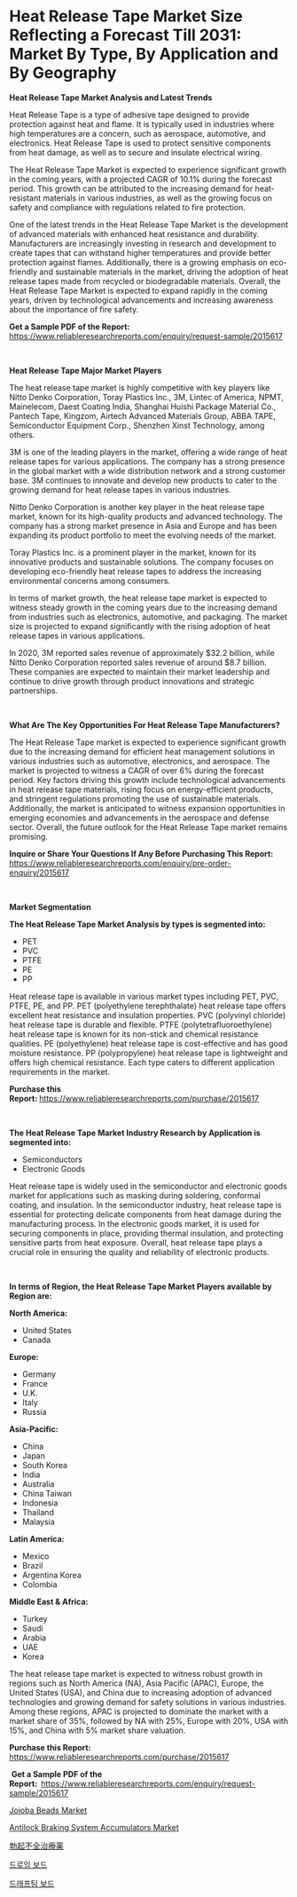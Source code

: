 <p><h1>Heat Release Tape Market Size Reflecting a Forecast Till 2031: Market By Type, By Application and By Geography</h1></p><p><strong>Heat Release Tape Market Analysis and Latest Trends</strong></p>
<p><p>Heat Release Tape is a type of adhesive tape designed to provide protection against heat and flame. It is typically used in industries where high temperatures are a concern, such as aerospace, automotive, and electronics. Heat Release Tape is used to protect sensitive components from heat damage, as well as to secure and insulate electrical wiring.</p><p>The Heat Release Tape Market is expected to experience significant growth in the coming years, with a projected CAGR of 10.1% during the forecast period. This growth can be attributed to the increasing demand for heat-resistant materials in various industries, as well as the growing focus on safety and compliance with regulations related to fire protection.</p><p>One of the latest trends in the Heat Release Tape Market is the development of advanced materials with enhanced heat resistance and durability. Manufacturers are increasingly investing in research and development to create tapes that can withstand higher temperatures and provide better protection against flames. Additionally, there is a growing emphasis on eco-friendly and sustainable materials in the market, driving the adoption of heat release tapes made from recycled or biodegradable materials. Overall, the Heat Release Tape Market is expected to expand rapidly in the coming years, driven by technological advancements and increasing awareness about the importance of fire safety.</p></p>
<p><strong>Get a Sample PDF of the Report:&nbsp;</strong> <a href="https://www.reliableresearchreports.com/enquiry/request-sample/2015617">https://www.reliableresearchreports.com/enquiry/request-sample/2015617</a></p>
<p>&nbsp;</p>
<p><strong>Heat Release Tape Major Market Players</strong></p>
<p><p>The heat release tape market is highly competitive with key players like Nitto Denko Corporation, Toray Plastics Inc., 3M, Lintec of America, NPMT, Mainelecom, Daest Coating India, Shanghai Huishi Package Material Co., Pantech Tape, Kingzom, Airtech Advanced Materials Group, ABBA TAPE, Semiconductor Equipment Corp., Shenzhen Xinst Technology, among others.</p><p>3M is one of the leading players in the market, offering a wide range of heat release tapes for various applications. The company has a strong presence in the global market with a wide distribution network and a strong customer base. 3M continues to innovate and develop new products to cater to the growing demand for heat release tapes in various industries.</p><p>Nitto Denko Corporation is another key player in the heat release tape market, known for its high-quality products and advanced technology. The company has a strong market presence in Asia and Europe and has been expanding its product portfolio to meet the evolving needs of the market.</p><p>Toray Plastics Inc. is a prominent player in the market, known for its innovative products and sustainable solutions. The company focuses on developing eco-friendly heat release tapes to address the increasing environmental concerns among consumers.</p><p>In terms of market growth, the heat release tape market is expected to witness steady growth in the coming years due to the increasing demand from industries such as electronics, automotive, and packaging. The market size is projected to expand significantly with the rising adoption of heat release tapes in various applications.</p><p>In 2020, 3M reported sales revenue of approximately $32.2 billion, while Nitto Denko Corporation reported sales revenue of around $8.7 billion. These companies are expected to maintain their market leadership and continue to drive growth through product innovations and strategic partnerships.</p></p>
<p>&nbsp;</p>
<p><strong>What Are The Key Opportunities For Heat Release Tape Manufacturers?</strong></p>
<p><p>The Heat Release Tape market is expected to experience significant growth due to the increasing demand for efficient heat management solutions in various industries such as automotive, electronics, and aerospace. The market is projected to witness a CAGR of over 6% during the forecast period. Key factors driving this growth include technological advancements in heat release tape materials, rising focus on energy-efficient products, and stringent regulations promoting the use of sustainable materials. Additionally, the market is anticipated to witness expansion opportunities in emerging economies and advancements in the aerospace and defense sector. Overall, the future outlook for the Heat Release Tape market remains promising.</p></p>
<p><strong>Inquire or Share Your Questions If Any Before Purchasing This Report:</strong> <a href="https://www.reliableresearchreports.com/enquiry/pre-order-enquiry/2015617">https://www.reliableresearchreports.com/enquiry/pre-order-enquiry/2015617</a></p>
<p>&nbsp;</p>
<p><strong>Market Segmentation</strong></p>
<p><strong>The Heat Release Tape Market Analysis by types is segmented into:</strong></p>
<p><ul><li>PET</li><li>PVC</li><li>PTFE</li><li>PE</li><li>PP</li></ul></p>
<p><p>Heat release tape is available in various market types including PET, PVC, PTFE, PE, and PP. PET (polyethylene terephthalate) heat release tape offers excellent heat resistance and insulation properties. PVC (polyvinyl chloride) heat release tape is durable and flexible. PTFE (polytetrafluoroethylene) heat release tape is known for its non-stick and chemical resistance qualities. PE (polyethylene) heat release tape is cost-effective and has good moisture resistance. PP (polypropylene) heat release tape is lightweight and offers high chemical resistance. Each type caters to different application requirements in the market.</p></p>
<p><strong>Purchase this Report:&nbsp;</strong><a href="https://www.reliableresearchreports.com/purchase/2015617">https://www.reliableresearchreports.com/purchase/2015617</a></p>
<p>&nbsp;</p>
<p><strong>The Heat Release Tape Market Industry Research by Application is segmented into:</strong></p>
<p><ul><li>Semiconductors</li><li>Electronic Goods</li></ul></p>
<p><p>Heat release tape is widely used in the semiconductor and electronic goods market for applications such as masking during soldering, conformal coating, and insulation. In the semiconductor industry, heat release tape is essential for protecting delicate components from heat damage during the manufacturing process. In the electronic goods market, it is used for securing components in place, providing thermal insulation, and protecting sensitive parts from heat exposure. Overall, heat release tape plays a crucial role in ensuring the quality and reliability of electronic products.</p></p>
<p>&nbsp;</p>
<p><strong>In terms of Region, the Heat Release Tape Market Players available by Region are:</strong></p>
<p>
    <p> <strong> North America: </strong>
        <ul>
            <li>United States</li>
            <li>Canada</li>
        </ul>
        </p> 
    <p> <strong> Europe: </strong>
        <ul>
            <li>Germany</li>
            <li>France</li>
            <li>U.K.</li>
            <li>Italy</li>
            <li>Russia</li>
        </ul>
        </p> 
    <p> <strong> Asia-Pacific: </strong>
        <ul>
            <li>China</li>
            <li>Japan</li>
            <li>South Korea</li>
            <li>India</li>
            <li>Australia</li>
            <li>China Taiwan</li>
            <li>Indonesia</li>
            <li>Thailand</li>
            <li>Malaysia</li>
        </ul>
        </p> 
    <p> <strong> Latin America: </strong>
        <ul>
            <li>Mexico</li>
            <li>Brazil</li>
            <li>Argentina Korea</li>
            <li>Colombia</li>
        </ul>
        </p> 
    <p> <strong> Middle East & Africa: </strong>
        <ul>
            <li>Turkey</li>
            <li>Saudi</li>
            <li>Arabia</li>
            <li>UAE</li>
            <li>Korea</li>
        </ul>
    </p>
    </p>
<p><p>The heat release tape market is expected to witness robust growth in regions such as North America (NA), Asia Pacific (APAC), Europe, the United States (USA), and China due to increasing adoption of advanced technologies and growing demand for safety solutions in various industries. Among these regions, APAC is projected to dominate the market with a market share of 35%, followed by NA with 25%, Europe with 20%, USA with 15%, and China with 5% market share valuation.</p></p>
<p><strong>Purchase this Report: </strong><a href="https://www.reliableresearchreports.com/purchase/2015617">https://www.reliableresearchreports.com/purchase/2015617</a></p>
<p>&nbsp;<strong>Get a Sample PDF of the Report:&nbsp;&nbsp;</strong><a href="https://www.reliableresearchreports.com/enquiry/request-sample/2015617">https://www.reliableresearchreports.com/enquiry/request-sample/2015617</a></p>
<p><strong></strong></p>
<p><p><a href="https://view.publitas.com/reportprime-1/jojoba-beads-market-provides-a-comprehensive-analysis-including-a-macro-overview-of-the-market-as-well-as-micro-details-such-as-market-size-and-competitive-landscape/">Jojoba Beads Market</a></p><p><a href="https://picayune-night-cbd.notion.site/Antilock-Braking-System-Accumulators-Market-Challenges-Opportunities-and-Growth-Drivers-and-Major-294b46cf08cd487b838929e01845d06f">Antilock Braking System Accumulators Market</a></p><p><a href="https://medium.com/@dx0328/%E5%8B%83%E8%B5%B7%E4%B8%8D%E5%85%A8%E6%B2%BB%E7%99%82%E8%96%AC%E5%B8%82%E5%A0%B4%E3%81%AF-%E5%B8%82%E5%A0%B4%E3%82%B7%E3%82%A7%E3%82%A2-%E5%B8%82%E5%A0%B4%E3%83%88%E3%83%AC%E3%83%B3%E3%83%89-%E5%B8%82%E5%A0%B4%E6%88%90%E9%95%B7%E3%81%AB%E9%96%A2%E3%81%99%E3%82%8B%E6%83%85%E5%A0%B1%E3%82%92%E6%8F%90%E4%BE%9B%E3%81%97%E3%81%BE%E3%81%99-30f83a278e58">勃起不全治療薬</a></p><p><a href="https://github.com/fredrickeglers/Market-Research-Report-List-1/blob/main/8679505185871.md">드로잉 보드</a></p><p><a href="https://github.com/bunxhcci35271755/Market-Research-Report-List-1/blob/main/1371698185870.md">드래프팅 보드</a></p></p>